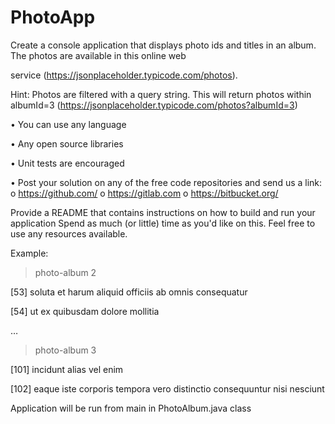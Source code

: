 # PhotoApp

Create a console application that displays photo ids and titles in an album. The photos are available in this online web

service (https://jsonplaceholder.typicode.com/photos).

Hint: Photos are filtered with a query string. This will return photos within albumId=3
(https://jsonplaceholder.typicode.com/photos?albumId=3)

• You can use any language

• Any open source libraries

• Unit tests are encouraged

• Post your solution on any of the free code repositories and send us a link:
o https://github.com/
o https://gitlab.com
o https://bitbucket.org/


Provide a README that contains instructions on how to build and run your application
Spend as much (or little) time as you'd like on this. Feel free to use any resources available.



Example:

> photo-album 2

[53] soluta et harum aliquid officiis ab omnis consequatur

[54] ut ex quibusdam dolore mollitia

…

> photo-album 3

[101] incidunt alias vel enim

[102] eaque iste corporis tempora vero distinctio consequuntur nisi nesciunt




Application will be run from main in PhotoAlbum.java class
